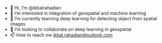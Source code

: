 - 👋 Hi, I’m @ikbalrahadian
- 👀 I’m interested in integration of geospatial and machine learning
- 🌱 I’m currently learning deep learning for detecting object from spatial images
- 💞️ I’m looking to collaborate on deep learning in geospatial
- 📫 How to reach me ikbal.rahadian@outlook.com

<!---
ikbalrahadian/ikbalrahadian is a ✨ special ✨ repository because its `README.md` (this file) appears on your GitHub profile.
You can click the Preview link to take a look at your changes.
--->
